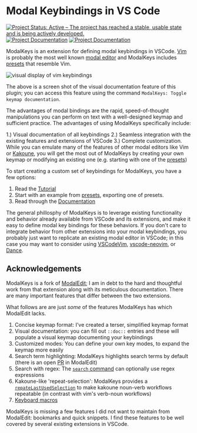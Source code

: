 # Modal Keybindings in VS Code

[![Project Status: Active – The project has reached a stable, usable state and is being actively developed.](https://img.shields.io/badge/Project%20Status-Active-green)](https://www.repostatus.org/#active)
[![Project Documentation](https://img.shields.io/badge/docs-stable-blue)](https://haberdashpi.github.io/vscode-modal-keys/stable/doc_index.html)
[![Project Documentation](https://img.shields.io/badge/docs-dev-blue)](https://haberdashpi.github.io/vscode-modal-keys/dev/doc_index.html)

ModalKeys is an extension for defining modal keybindings in VSCode. [Vim](https://www.vim.org/) is probably the most well known [modal
editor](https://unix.stackexchange.com/questions/57705/modeless-vs-modal-editors)
and ModalKeys includes
[presets](https://haberdashpi.github.io/vscode-modal-keys/stable/preset_index.html)
that resemble Vim. 

![visual display of vim keybindings](https://haberdashpi.github.io/vscode-modal-keys/doc_binding_example.png)

The above is a screen shot of the visual documentation feature of this plugin; you can access this feature using the command `ModalKeys: Toggle keymap documentation`.

The advantages of modal bindings are the rapid, speed-of-thought manipulations you can perform on text with a well-designed keymap and sufficient practice. The advantages of using ModalKeys specifically include:

1.) Visual documentation of all keybindings
2.) Seamless integration with the existing features and
extensions of VSCode
3.) Complete customization. While you can
emulate many of the features of other modal editors like Vim or
[Kakoune](https://kakoune.org/why-kakoune/why-kakoune.html), you will get the
most out of ModalKeys by creating your own keymap or modifying an existing one (e.g. starting with one of the
[presets](https://haberdashpi.github.io/vscode-modal-keys/stable/preset_index.html))

To start creating a custom set of keybindings for ModalKeys, you have a few options:

1. Read the [Tutorial](https://haberdashpi.github.io/vscode-modal-keys/stable/tutorial.html)
2. Start with an example from [presets](https://haberdashpi.github.io/vscode-modal-keys/stable/preset_index.html), exporting one of presets.
3. Read through the [Documentation](https://haberdashpi.github.io/vscode-modal-keys/stable/doc_index.html)

The general phillosphy of ModalKeys is to leverage existing functionality and behavior already available from VSCode and its extensions, and make it easy to define modal key bindings for these behaviors. If you don't care to integrate behavior from other extensions into your modal keybindings, you probably just want to replicate an existing modal editor in VSCode; in this case you may want to consider using [VSCodeVim](https://github.com/VSCodeVim/Vim),
[vscode-neovim](https://github.com/asvetliakov/vscode-neovim), or [Dance](https://github.com/71/dance).

## Acknowledgements

ModalKeys is a fork of [ModalEdit](https://github.com/johtela/vscode-modaledit);
I am in debt to the hard and thoughtful work from that extension along with its
meticulous documentation. There are many important features that differ between
the two extensions.

What follows are are just *some* of the features ModalKeys has which ModalEdit lacks.

1. Concise keymap format: I've created a terser, simplified keymap format
2. Visual documentation: you can fill out `::doc::` entries and these will populate a visual keymap documenting your keybindings
3. Customized modes: You can define your own key modes, to expand the keymap more easily
4. Search term highlighting: ModalKeys highlights search terms by default (there is an open [PR](https://github.com/johtela/vscode-modaledit/pull/19) in ModalEdit)
5. Search with regex: The [`search` command](https://haberdashpi.github.io/vscode-modal-keys/stable/commands.html#incremental-search) can optionally use regex expressions
6. Kakoune-like 'repeat-selection': ModalKeys provides a [`repateLastUsedSelection`](https://haberdashpi.github.io/vscode-modal-keys/stable/commands.html#repeat-last-used-selection) to make kakoune noun-verb workflows repeatable (in contrast with vim's verb-noun workflows)
7. [Keyboard macros](https://haberdashpi.github.io/vscode-modal-keys/stable/commands.html#macros)

ModalKeys is missing a few features I did not want to maintain from ModalEdit: bookmarks and quick snippets. I find these features to be well covered by several existing extensions in VSCode.
